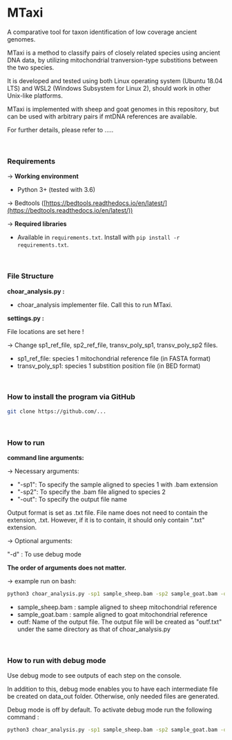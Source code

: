 # MTaxi

A comparative tool for taxon identification of low coverage ancient genomes.

MTaxi is a method to classify pairs of closely related species using ancient DNA data, by utilizing mitochondrial tranversion-type substitions between the two species.

It is developed and tested using both Linux operating system (Ubuntu 18.04 LTS) and WSL2 (Windows Subsystem for Linux 2), should work in other Unix-like platforms.

MTaxi is implemented with sheep and goat genomes in this repository, but can be used with arbitrary pairs if mtDNA references are available.

For further details, please refer to .....

<br />

### **Requirements**


→ **Working environment**

- Python 3+ (tested with 3.6)

→ Bedtools ([https://bedtools.readthedocs.io/en/latest/](https://bedtools.readthedocs.io/en/latest/))
    

→ **Required libraries**

 - Available in ```requirements.txt```. Install with ```pip install -r requirements.txt```.


<br />

### File Structure


**choar_analysis.py :**
- choar_analysis implementer file. Call this to run MTaxi.


**settings.py :**

File locations are set here !

→ Change sp1_ref_file, sp2_ref_file, transv_poly_sp1, transv_poly_sp2 files.
 - sp1_ref_file: species 1 mitochondrial reference file (in FASTA format)
 - transv_poly_sp1: species 1 substition position file (in BED format)

<br />

### **How to install the program via GitHub**

```bash
git clone https://github.com/...
```

<br />

### **How to run** ###
**command line arguments:**

→ Necessary arguments:
 - "-sp1": To specify the sample aligned to species 1 with .bam extension
 - "-sp2": To specify the .bam file aligned to species 2
 - "-out": To specify the output file name
	
Output format is set as .txt file. File name does not need to contain the extension, .txt. However, if it is to contain, it should only contain ".txt" extension.

→ Optional arguments:

"-d" : To use debug mode

**The order of arguments does not matter.**

→ example run on bash:

```bash
python3 choar_analysis.py -sp1 sample_sheep.bam -sp2 sample_goat.bam -out outf

```
- sample_sheep.bam : sample aligned to sheep mitochondrial reference
- sample_goat.bam : sample aligned to goat mitochondrial reference
- outf: Name of the output file. The output file will be created as "outf.txt" under the same directory as that of choar_analysis.py

<br />

### How to run with debug mode

Use debug mode to see outputs of each step on the console.

In addition to this, debug mode enables you to have each intermediate file be created on data_out folder. Otherwise, only needed files are generated.

Debug mode is off by default. To activate debug mode run the following command :

```bash
python3 choar_analysis.py -sp1 sample_sheep.bam -sp2 sample_goat.bam -out outf -d

```

